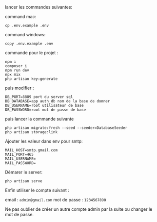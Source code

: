 lancer les commandes suivantes:

command mac:
```
cp .env.example .env 
```
command windows:
```
copy .env.example .env
```
commande pour le projet :
```
npm i
composer i
npm run dev
npx mix
php artisan key:generate
```


puis modifier :
```
DB_PORT=8889 port du server sql
DB_DATABASE=app_auth_db nom de la base de donner
DB_USERNAME=root utilisateur de base
DB_PASSWORD=root mot de passe de base
```
puis lancer la commande suivante
```
php artisan migrate:fresh --seed --seeder=DatabaseSeeder
php artisan storage:link
```


Ajouter les valeur dans env pour smtp:
```
MAIL_HOST=smtp.gmail.com
MAIL_PORT=465
MAIL_USERNAME=
MAIL_PASSWORD=
```


Démarer le server:
```
php artisan serve
```
Enfin utiliser le compte suivant :

email : ```admin@gmail.com```
mot de passe : ```1234567890```

Ne pas oublier de créer un autre compte admin par la suite ou changer le mot de passe.
